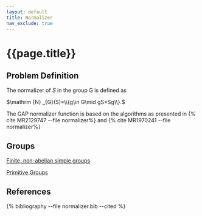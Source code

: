 ```yaml
---
layout: default
title: Normalizer
nav_exclude: true
---
```


# {{page.title}}

## Problem Definition
The normalizer of $S$ in the group G is defined as

$\mathrm {N} _{G}(S)=\\{g\in G\mid gS=Sg\\}.$

The GAP normalizer function is based on the algorithms as presented in {% cite MR2129747 --file normalizer%} and {% cite MR1970241 --file normalizer%}

## Groups

[Finite, non-abelian simple groups](./groups/SimpleFiniteNonAbelian)

[Primitive Groups](./groups/Primitive)

<!-- [Symmetric group acting on the set of elements of $T$ of a finite, non-abelian simple group $T$](./groups/SimpleFiniteNonAbelian.md) -->
<!--[Quasi-Primitive Groups](./groups/QuasiPrimitive.md) -->


## References
{% bibliography --file normalizer.bib --cited %}